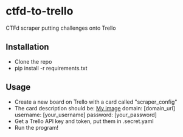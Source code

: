 # ctfd-to-trello
CTFd scraper putting challenges onto Trello

## Installation
- Clone the repo
- pip install -r requirements.txt

## Usage
- Create a new board on Trello with a card called "scraper_config"
- The card description should be:
[My image](https://github.com/hcpssaurava/ctfd-to-trello/blob/main/ksnip_20220422-074910.png?raw=true)
domain: [domain_url]
username: [your_username]
password: [your_password]
- Get a Trello API key and token, put them in .secret.yaml
- Run the program! 
